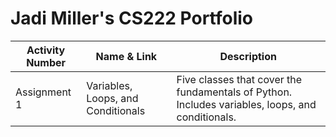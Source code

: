 # Jadi Miller's CS222 Portfolio

| Activity Number | Name & Link | Description |
---------------------|-------|----------|
| Assignment 1 | Variables, Loops, and Conditionals | Five classes that cover the fundamentals of Python. Includes variables, loops, and conditionals. |
